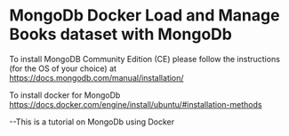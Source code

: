 # MongoDb Docker Load and Manage Books dataset with MongoDb

To install MongoDB Community Edition (CE) please follow the instructions (for the OS of
your choice) at https://docs.mongodb.com/manual/installation/

To install docker for MongoDb
https://docs.docker.com/engine/install/ubuntu/#installation-methods

--This is a tutorial on MongoDb using Docker
